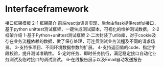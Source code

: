 # Interfaceframework
接口框架模板
2-1 框架简介
前端reactjs语言实现，后台由flask提供restful接口，基于python unittest测试框架，一键生成测试脚本，可视化的维护测试数据。
2-2 框架介绍
1-基于Python+unittest测试框架
2-二次封装了urlib库，对于cookie及存在业务流程依赖的数据，做了保存处理，可连贯测试业务流程及不同的请求场景。
3-支持多项目、不同环境数据参数的扩展。
4-支持返回值的code、指定字段校验，提升测试准确性。
5-定时任务、即时任务执行，满足稳定接口自动化业务测试及临时接口的调试测试。
6-在线报告展示以及Email自动发送报告
